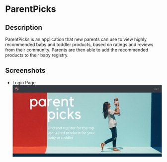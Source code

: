 # ParentPicks

## Description
ParentPicks is an application that new parents can use to view highly recommended baby and toddler products, based on ratings and reviews from their community. Parents are then able to add the recommended products to their baby registry.

## Screenshots
* Login Page
![Login Page](./parentpicks.ui/public/images/LoginPage.png)
